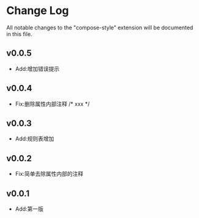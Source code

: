 # Change Log

All notable changes to the "compose-style" extension will be documented in this file.


## v0.0.5
+ Add:增加错误提示
## v0.0.4
+ Fix:删除属性内部注释 /* xxx */

## v0.0.3
+ Add:规则表增加

## v0.0.2
+ Fix:简单去除属性内部的注释

## v0.0.1
+ Add:第一版